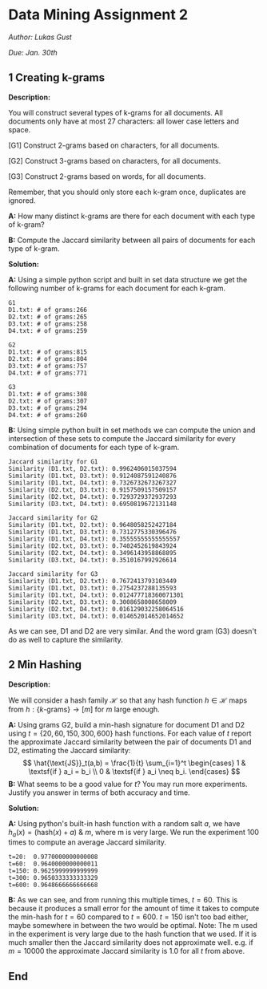 # Data Mining Assignment 2

*Author: Lukas Gust*

*Due: Jan. 30th*

## 1 Creating k-grams

**Description:**

You will construct several types of k-grams for all documents. All documents only have at most 27 characters: all lower case letters and space.

[G1] Construct 2-grams based on characters, for all documents.

[G2] Construct 3-grams based on characters, for all documents.

[G3] Construct 2-grams based on words, for all documents.

Remember, that you should only store each k-gram once, duplicates are ignored.

**A:** How many distinct k-grams are there for each document with each type of k-gram?

**B:** Compute the Jaccard similarity between all pairs of documents for each type of k-gram.

**Solution:**

**A:** Using a simple python script and built in set data structure we get the following number of k-grams for each document for each k-gram.

```
G1
D1.txt: # of grams:266
D2.txt: # of grams:265
D3.txt: # of grams:258
D4.txt: # of grams:259

G2
D1.txt: # of grams:815
D2.txt: # of grams:804
D3.txt: # of grams:757
D4.txt: # of grams:771

G3
D1.txt: # of grams:308
D2.txt: # of grams:307
D3.txt: # of grams:294
D4.txt: # of grams:260
```

**B:** Using simple python built in set methods we can compute the union and intersection of these sets to compute the Jaccard similarity for every combination of documents for each type of k-gram.

```
Jaccard similarity for G1
Similarity (D1.txt, D2.txt): 0.9962406015037594
Similarity (D1.txt, D3.txt): 0.9124087591240876
Similarity (D1.txt, D4.txt): 0.7326732673267327
Similarity (D2.txt, D3.txt): 0.9157509157509157
Similarity (D2.txt, D4.txt): 0.7293729372937293
Similarity (D3.txt, D4.txt): 0.6950819672131148

Jaccard similarity for G2
Similarity (D1.txt, D2.txt): 0.9648058252427184
Similarity (D1.txt, D3.txt): 0.7312775330396476
Similarity (D1.txt, D4.txt): 0.35555555555555557
Similarity (D2.txt, D3.txt): 0.7402452619843924
Similarity (D2.txt, D4.txt): 0.3496143958868895
Similarity (D3.txt, D4.txt): 0.3510167992926614

Jaccard similarity for G3
Similarity (D1.txt, D2.txt): 0.7672413793103449
Similarity (D1.txt, D3.txt): 0.2754237288135593
Similarity (D1.txt, D4.txt): 0.012477718360071301
Similarity (D2.txt, D3.txt): 0.3008658008658009
Similarity (D2.txt, D4.txt): 0.016129032258064516
Similarity (D3.txt, D4.txt): 0.014652014652014652
```

As we can see, D1 and D2 are very similar. And the word gram (G3) doesn't do as well to capture the similarity.

## 2 Min Hashing

**Description:**

We will consider a hash family $\mathcal{H}$ so that any hash function $h \in \mathcal{H}$ maps from $h:\{k\text{-grams}\} \rightarrow [m]$ for $m$ large enough. 

**A:** Using grams G2, build a min-hash signature for document D1 and D2 using $t=\{20,60,150,300,600\}$ hash functions. For each value of $t$ report the approximate Jaccard similarity between the pair of documents D1 and D2, estimating the Jaccard similarity:
$$
\hat{\text{JS}}_t(a,b) =  \frac{1}{t} \sum_{i=1}^t \begin{cases} 1 & \textsf{if } a_i = b_i \\ 0 & \textsf{if } a_i \neq b_i. \end{cases}
$$
**B:** What seems to be a good value for $t$? You may run more experiments. Justify you answer in terms of both accuracy and time.

**Solution:**

**A:** Using python's built-in hash function with a random salt $a$, we have $h_{a}(x)=(\text{hash}(x)+a) \text{ & } m$, where m is very large. We run the experiment 100 times to compute an average Jaccard similarity. 

```
t=20:  0.9770000000000008
t=60:  0.9640000000000011
t=150: 0.9625999999999999
t=300: 0.9650333333333329
t=600: 0.9648666666666668
```

**B:** As we can see, and from running this multiple times, $t=60$. This is because it produces a small error for the amount of time it takes to compute the min-hash for $t=60$ compared to $t=600$. $t=150$ isn't too bad either, maybe somewhere in between the two would be optimal. Note: The m used in the experiment is very large due to the hash function that we used. If it is much smaller then the Jaccard similarity does not approximate well. e.g. if $m=10000$ the approximate Jaccard similarity is $1.0$ for all $t​$ from above.

## End

